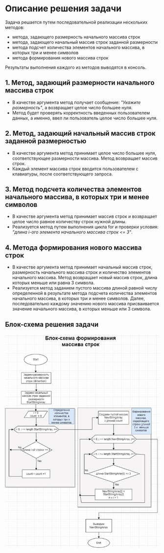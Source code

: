 # **Описание решения задачи**

Задача решается путем последовательной реализации нескольких методов:
* метода, задающего размерность начального массива строк
* метода, задающего начальный массив строк заданной размерности
* метода подсчет количества элементов начального массива, в которых три и менее символов
* метода формирования нового массива строк

 Результаты выполнения каждого из методов выводятся в консоль.

## 1. Метод, задающий размерности начального массива строк

* В качестве аргумента метод получает сообщение: *"Укажите размерность"*, а возвращает целое число большее нуля.
* Метод будет проверять корректность введенных пользователем данных, а именно, ввел ли пользователь целое число большее нуля. 

## 2. Метод, задающий начальный массив строк заданной размерностью
* В качестве аргумента метод принимает целое число большее нуля, соответствующее размерности массива. Метод возвращает массив строк.
* Каждый элемент массива строк вводится пользователем с клавиатуры, после соответствующего запроса. 

## 3. Метод подсчета количества элементов начального массива, в которых три и менее символов

* В качестве аргумента метод принимает массив строк и возвращает целое число равное количеству строк нужной длины. 
* Реализуется метод путем выполнения цикла for и проверки условия: *"длина i-ого элемента начального массива строк <= 3"*.

## 4. Метода формирования нового массива строк

 * В качестве аргумента метод принимает начальный массив строк, размерность начального массива строк и количество элементов начального массива. Метод возвращает новый массив строк, длина которых меньше или равна 3 символа. 
 * Реализуется метод заданием пустого массива длиной равной числу определенной в результате метода подсчета количества элементов начального массива, в которых три и менее символов. Далее, последовательно каждому значению нового массива присваивается значение начального массива, в которых меньше или 3 символа. 


## Блок-схема решения задачи
 ![Блок-схема алгоритма](Algorithm.jpg)
